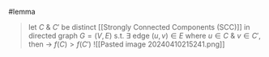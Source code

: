 #lemma 

>let $C$ & $C'$ be distinct [[Strongly Connected Components (SCC)]] in directed graph $G= (V,E)$ s.t. $\exists$ edge $(u,v) \in E$ where $u\in C$ & $v\in C'$, then $\rightarrow$ $f(C)>f(C')$ 
![[Pasted image 20240410215241.png]]
